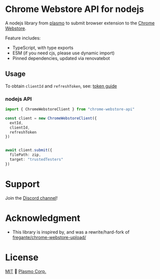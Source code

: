 # Chrome Webstore API for nodejs

A nodejs library from [plasmo](https://www.plasmo.com/) to submit browser extension to the [Chrome Webstore](https://chrome.google.com/webstore/category/extensions/).

Feature includes:

- TypeScript, with type exports
- ESM (if you need cjs, please use dynamic import)
- Pinned dependencies, updated via renovatebot

## Usage

To obtain `clientId` and `refreshToken`, see: [token guide](https://github.com/plasmo-corp/chrome-webstore-api/blob/main/token.md)

### nodejs API

```ts
import { ChromeWebstoreClient } from "chrome-webstore-api"

const client = new ChromeWebstoreClient({
  extId,
  clientId,
  refreshToken
})


await client.submit({
  filePath: zip,
  target: "trustedTesters"
})
```

# Support

Join the [Discord channel](https://discord.browser.market)!

# Acknowledgment

- This library is inspired by, and was a rewrite/hard-fork of [fregante/chrome-webstore-upload/](https://github.com/fregante/chrome-webstore-upload/)

# License

[MIT](./license) 🚀 [Plasmo Corp.](https://plasmo.com)
